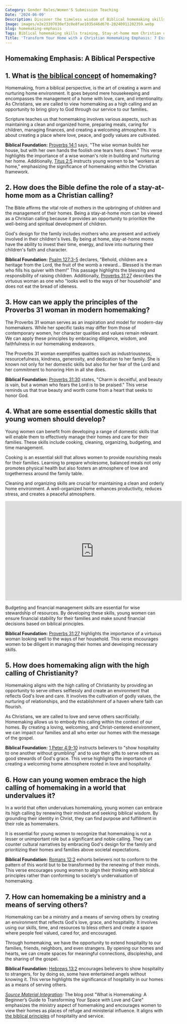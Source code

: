 ```yaml
---
Category: Gender Roles/Women'S Submission Teaching
Date: '2024-06-09'
Description: Discover the timeless wisdom of Biblical homemaking skills for today's woman. Explore the modern application of Proverbs 31 principles and the high calling of being a Christian homemaker in today's world.
Image: images/e2e23397830ef3c0e8fae1035d46d670-20240911202359.webp
Slug: homemaking-emphasis
Tags: Biblical homemaking skills training, Stay-at-home mom Christian calling, Proverbs 31 woman modern application, Domestic skills young women, Homemaker's high calling Christianity
Title: 'Transform Your Home with a Christian Homemaking Emphasis: 7 Essential Tips for a Godly Household'
---
```


## Homemaking Emphasis: A Biblical Perspective

## 1. What is [the biblical concept](/identifying-marxist-influence) of homemaking?

Homemaking, from a biblical perspective, is the art of creating a warm and nurturing home environment. It goes beyond mere housekeeping and encompasses the management of a home with love, care, and intentionality. As Christians, we are called to view homemaking as a high calling and an opportunity to bring glory to God through our service to our families.

Scripture teaches us that homemaking involves various aspects, such as maintaining a clean and organized home, preparing meals, caring for children, managing finances, and creating a welcoming atmosphere. It is about creating a place where love, peace, and godly values are cultivated.

**Biblical Foundation:** [Proverbs 14:1](https://www.bibleref.com/Proverbs/14/Proverbs-14-1.html) says, "The wise woman builds her house, but with her own hands the foolish one tears hers down." This verse highlights the importance of a wise woman's role in building and nurturing her home. Additionally, [Titus 2:5](https://www.bibleref.com/Titus/2/Titus-2-5.html) instructs young women to be "workers at home," emphasizing the significance of homemaking within the Christian framework.


## 2. How does the Bible define the role of a stay-at-home mom as a Christian calling?

The Bible affirms the vital role of mothers in the upbringing of children and the management of their homes. Being a stay-at-home mom can be viewed as a Christian calling because it provides an opportunity to prioritize the well-being and spiritual development of children.

God's design for the family includes mothers who are present and actively involved in their children's lives. By being at home, stay-at-home moms have the ability to invest their time, energy, and love into nurturing their children's faith and character.

**Biblical Foundation:** [Psalm 127:3-5](https://www.bibleref.com/Psalm/127/Psalm-127-3.html) declares, "Behold, children are a heritage from the Lord, the fruit of the womb a reward... Blessed is the man who fills his quiver with them!" This passage highlights the blessing and responsibility of raising children. Additionally, [Proverbs 31:27](https://www.bibleref.com/Proverbs/31/Proverbs-31-27.html) describes the virtuous woman as one who "looks well to the ways of her household" and does not eat the bread of idleness.


## 3. How can we apply the principles of the Proverbs 31 woman in modern homemaking?

The Proverbs 31 woman serves as an inspiration and model for modern-day homemakers. While her specific tasks may differ from those of contemporary women, her character qualities and values remain relevant. We can apply these principles by embracing diligence, wisdom, and faithfulness in our homemaking endeavors.

The Proverbs 31 woman exemplifies qualities such as industriousness, resourcefulness, kindness, generosity, and dedication to her family. She is known not only for her domestic skills but also for her fear of the Lord and her commitment to honoring Him in all she does.

**Biblical Foundation:** [Proverbs 31:30](https://www.bibleref.com/Proverbs/31/Proverbs-31-30.html) states, "Charm is deceitful, and beauty is vain, but a woman who fears the Lord is to be praised." This verse reminds us that true beauty and worth come from a heart that seeks to honor God.


## 4. What are some essential domestic skills that young women should develop?

Young women can benefit from developing a range of domestic skills that will enable them to effectively manage their homes and care for their families. These skills include cooking, cleaning, organizing, budgeting, and time management.

Cooking is an essential skill that allows women to provide nourishing meals for their families. Learning to prepare wholesome, balanced meals not only promotes physical health but also fosters an atmosphere of love and togetherness around the family table.

Cleaning and organizing skills are crucial for maintaining a clean and orderly home environment. A well-organized home enhances productivity, reduces stress, and creates a peaceful atmosphere.


<iframe width="560" height="315" src="https://www.youtube.com/embed/VhqPbr-G4W0" frameborder="0" allow="autoplay; encrypted-media" allowfullscreen></iframe>


Budgeting and financial management skills are essential for wise stewardship of resources. By developing these skills, young women can ensure financial stability for their families and make sound financial decisions based on biblical principles.

**Biblical Foundation:** [Proverbs 31:27](https://www.bibleref.com/Proverbs/31/Proverbs-31-27.html) highlights the importance of a virtuous woman looking well to the ways of her household. This verse encourages women to be diligent in managing their homes and developing necessary skills.


## 5. How does homemaking align with the high calling of Christianity?

Homemaking aligns with the high calling of Christianity by providing an opportunity to serve others selflessly and create an environment that reflects God's love and care. It involves the cultivation of godly values, the nurturing of relationships, and the establishment of a haven where faith can flourish.

As Christians, we are called to love and serve others sacrificially. Homemaking allows us to embody this calling within the context of our homes. By creating a loving, welcoming, and Christ-centered environment, we can impact our families and all who enter our homes with the message of the gospel.

**Biblical Foundation:** [1 Peter 4:9-10](https://www.bibleref.com/1-Peter/4/1-Peter-4-9.html) instructs believers to "show hospitality to one another without grumbling" and to use their gifts to serve others as good stewards of God's grace. This verse highlights the importance of creating a welcoming home atmosphere rooted in love and hospitality.


## 6. How can young women embrace the high calling of homemaking in a world that undervalues it?

In a world that often undervalues homemaking, young women can embrace its high calling by renewing their mindset and seeking biblical wisdom. By grounding their identity in Christ, they can find purpose and fulfillment in their role as homemakers.

It is essential for young women to recognize that homemaking is not a lesser or unimportant role but a significant and noble calling. They can counter cultural narratives by embracing God's design for the family and prioritizing their homes and families above societal expectations.

**Biblical Foundation:** [Romans 12:2](https://www.bibleref.com/Romans/12/Romans-12-2.html) exhorts believers not to conform to the pattern of this world but to be transformed by the renewing of their minds. This verse encourages young women to align their thinking with biblical principles rather than conforming to society's undervaluation of homemaking.


## 7. How can homemaking be a ministry and a means of serving others?

Homemaking can be a ministry and a means of serving others by creating an environment that reflects God's love, grace, and hospitality. It involves using our skills, time, and resources to bless others and create a space where people feel valued, cared for, and encouraged.

Through homemaking, we have the opportunity to extend hospitality to our families, friends, neighbors, and even strangers. By opening our homes and hearts, we can create spaces for meaningful connections, discipleship, and the sharing of the gospel.

**Biblical Foundation:** [Hebrews 13:2](https://www.bibleref.com/Hebrews/13/Hebrews-13-2.html) encourages believers to show hospitality to strangers, for by doing so, some have entertained angels without knowing it. This verse highlights the significance of hospitality in our homes as a means of serving others.

*[Source Material Integration](/christian-historical-education):* The blog post "What is Homemaking: A Beginner’s Guide to Transforming Your Space with Love and Care" emphasizes the ministry aspect of homemaking and encourages women to view their homes as places of refuge and ministerial influence. It aligns with [the biblical principles](/discipline-methods) of hospitality and service.
